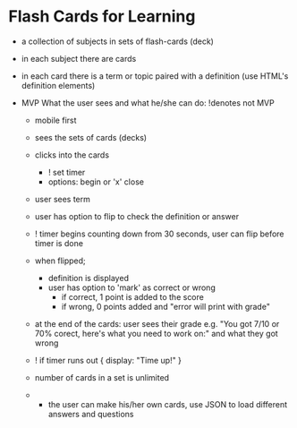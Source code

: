 # Flash Cards for Learning

- a collection of subjects in sets of flash-cards (deck)
- in each subject there are cards
- in each card there is a term or topic paired with a definition (use HTML's definition elements)

- MVP What the user sees and what he/she can do: !denotes not MVP
    - mobile first
    - sees the sets of cards (decks)
    - clicks into the cards
        - ! set timer
        - options: begin or 'x' close
    - user sees term
    - user has option to flip to check the definition or answer
    - ! timer begins counting down from 30 seconds, user can flip before timer is done
    - when flipped;
        - definition is displayed
        - user has option to 'mark' as correct or wrong
            - if correct, 1 point is added to the score
            - if wrong, 0 points added and "error will print with grade"
    - at the end of the cards: user sees their grade e.g. "You got 7/10 or 70% corect, here's what you need to work on:" and what they got wrong

    - ! if timer runs out { display: "Time up!" }
    - number of cards in a set is unlimited
    - * the user can make his/her own cards, use JSON to load different answers and questions

